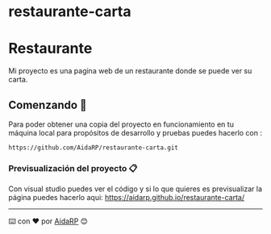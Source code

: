 # restaurante-carta

# Restaurante

Mi proyecto es una pagina web de un restaurante donde se puede ver su carta.

## Comenzando 🚀

Para poder obtener una copia del proyecto en funcionamiento en tu máquina local para propósitos de desarrollo y pruebas puedes hacerlo con :

```
https://github.com/AidaRP/restaurante-carta.git
```

### Previsualización del proyecto 📋

Con visual studio puedes ver el código y si lo que quieres es previsualizar la página puedes hacerlo aqui: https://aidarp.github.io/restaurante-carta/


---
⌨️ con ❤️ por [AidaRP](https://github.com/AidaRP) 😊
